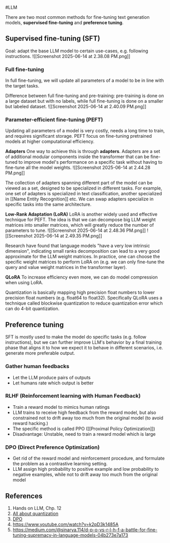 #LLM

There are two most common methods for fine-tuning text generation models, **supervised fine-tuning** and **preference tuning**.

## Supervised fine-tuning (SFT)
Goal: adapt the base LLM model to certain use-cases, e.g. following instructions.
![[Screenshot 2025-06-14 at 2.38.08 PM.png]]
### Full fine-tuning
In full fine-tuning, we will update all parameters of a model to be in line with the target tasks.

Difference between full fine-tuning and pre-training: pre-training is done on a large dataset but with no labels, while full fine-tuning is done on a smaller but labeled dataset.
![[Screenshot 2025-06-14 at 2.40.09 PM.png]]
### Parameter-efficient fine-tuning (PEFT)
Updating all parameters of a model is very costly, needs a long time to train, and requires significant storage. PEFT focus on fine-tuning pretrained models at higher computational efficiency.

**Adapters**
One way to achieve this is through **adapters**. Adapters are a set of additional modular components inside the transformer that can be fine-tuned to improve model's performance on a specific task without having to fine-tune all the model weights.
![[Screenshot 2025-06-14 at 2.44.28 PM.png]]

The collection of adapters spanning different part of the model can be viewed as a set, designed to be specialized in different tasks. For example, one set of adapters is specialized in text classification, another specialized in [[Name Entity Recognition]] etc. We can swap adapters specialize in specific tasks into the same architecture.

**Low-Rank Adaptation (LoRA)**
LoRA is another widely used and effective technique for PEFT. The idea is that we can decompose big LLM weight matrices into smaller matrices, which will greatly reduce the number of parameters to tune.
![[Screenshot 2025-06-14 at 2.48.36 PM.png]]
![[Screenshot 2025-06-14 at 2.49.35 PM.png]]

Research have found that language models "have a very low intrinsic dimension", indicating small ranks decomposition can lead to a very good approximate for the LLM weight matrices. In practice, one can choose the specific weight matrices to perform LoRA on (e.g. we can only fine-tune the query and value weight matrices in the transformer layer).

**QLoRA**
To increase efficiency even more, we can do model compression when using LoRA.

Quantization is basically mapping high precision float numbers to lower precision float numbers (e.g. float64 to float32). Specifically QLoRA uses a technique called blockwise quantization to reduce quantization error which can do 4-bit quantization.

## Preference tuning
SFT is mostly used to make the model do specific tasks (e.g. follow instructions), but we can further improve LLM's behavior by a final training phase that aligns it to how we expect it to behave in different scenarios, i.e. generate more preferable output.

### Gather human feedbacks
- Let the LLM produce pairs of outputs
- Let humans rate which output is better
### RLHF (Reinforcement learning with Human Feedback)

- Train a reward model to mimics human ratings
- LLM trains to receive high feedback from the reward model, but also constrained not to drift away too much from the original model (to avoid reward hacking.)
- The specific method is called PPO ([[Proximal Policy Optimization]])
- Disadvantage: Unstable, need to train a reward model which is large
### DPO (Direct Preference Optimization)
- Get rid of the reward model and reinforcement procedure, and formulate the problem as a contrastive learning setting.
- LLM assign high probability to positive example and low probability to negative examples, while not to drift away too much from the original model

## References
1. Hands on LLM, Chp. 12
2. [All about quantization](https://newsletter.maartengrootendorst.com/p/a-visual-guide-to-quantization)
3. [DPO](https://www.youtube.com/watch?v=XZLc09hkMwA)
4. https://www.youtube.com/watch?v=k2pD3k1485A
5. https://medium.com/@sinarya.114/d-p-o-vs-r-l-h-f-a-battle-for-fine-tuning-supremacy-in-language-models-04b273e7a173